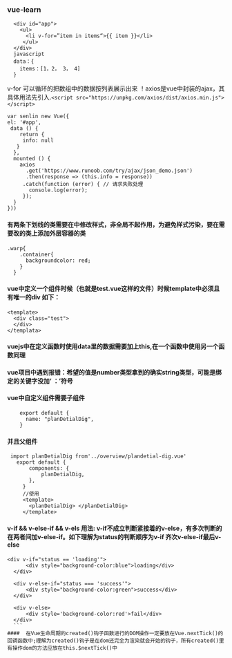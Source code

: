 ### vue-learn
```
  <div id="app"> 
    <ul> 
      <li v-for=”item in items“>{{ item }}</li> 
     </ul>
  </div>
  javascript
  data：{
    items：[1，2， 3， 4]
  }
```
v-for 可以循环的把数组中的数据按列表展示出来
！axios是vue中封装的ajax，其具体用法先引入.`<script src="https://unpkg.com/axios/dist/axios.min.js"></script>`

  ```
  var senlin new Vue({
  el: '#app',
   data () {
      return {
       info: null
     }
    },
    mounted () {
      axios
        .get('https://www.runoob.com/try/ajax/json_demo.json')
        .then(response => (this.info = response))
       .catch(function (error) { // 请求失败处理
         console.log(error);
       });
    }
  })) 
  ```
  
#### 有两条下划线的类需要在<style lang="less"></style>中修改样式，非全局不起作用，为避免样式污染，要在需要改的类上添加外层容器的类
```
.warp{
    .container{
      backgroundcolor: red;
    }
  }
```
#### vue中定义一个组件时候（也就是test.vue这样的文件）时候template中必须且有唯一的div 如下：
  
  ```
  <template>
    <div class="test"> 
    </div>
  </templata>
``` 
#### vuejs中在定义函数时使用data里的数据需要加上this,在一个函数中使用另一个函数同理
#### vue项目中遇到报错：希望的值是number类型拿到的确实string类型，可能是绑定的关键字没加‘ ：’符号 
#### vue中自定义组件需要子组件
  ``` 
      export default {
        name: "planDetialDig",
      }
  ```
 #### 并且父组件
 ```
  import planDetialDig from'../overview/plandetial-dig.vue'
    export default {
        components: {
            planDetialDig,
        },
      }
      //使用
      <template>
        <planDetialDig> </planDetialDig>
      </template>
 ```
#### v-if && v-else-if && v-els 用法: v-if不成立判断紧接着的v-else，有多次判断的在两者间加v-else-if。如下理解为status的判断顺序为v-if 齐次v-else-if最后v-else
  ``` 
  <div v-if="status == 'loading'"> 
        <div style="background-color:blue">loading</div>
    </div>

    <div v-else-if="status === 'success'">
        <div style="background-color:green">success</div>
    </div>

    <div v-else>
        <div style='background-color:red'>fail</div>
    </div>
    ```
####  在Vue生命周期的created()钩子函数进行的DOM操作一定要放在Vue.nextTick()的回调函数中;理解为created()钩子是在dom还完全为渲染就会开始的钩子，所有created()里有操作dom的方法应放在this.$nextTick()中
